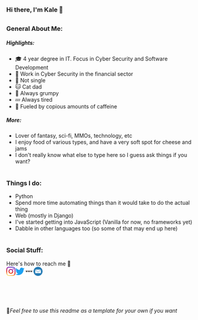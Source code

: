 #
### Hi there, I'm Kale 🥦  
##  

### General About Me:  
##### Highlights:  
- 🎓 4 year degree in IT. Focus in Cyber Security and Software Development
- 💼 Work in Cyber Security in the financial sector
- 💍 Not single
- 🐱 Cat dad
- 💢 Always grumpy
- 💤 Always tired
- 😤 Fueled by copious amounts of caffeine 

##### More:  

- Lover of fantasy, sci-fi, MMOs, technology, etc<br>
- I enjoy food of various types, and have a very soft spot for cheese and jams<br>
- I don't really know what else to type here so I guess ask things if you want?

#
### Things I do:  
- Python
- Spend more time automating things than it would take to do the actual thing
- Web (mostly in Django)
- I've started getting into JavaScript (Vanilla for now, no frameworks yet)
- Dabble in other languages too (so some of that may end up here)

#
### Social Stuff:  
Here's how to reach me 🤠<br>
<a href="https://instagram.com/kaleleafygreen"><img align="left" alt="Kale/AlbusNoir | Instagram" width="24px" src="https://github.com/AlbusNoir/AlbusNoir/blob/master/Icons/instagram.svg"/></a>
<a href="https://twitter.com/KaleLeafyGreen"><img align="left" alt="Kale/AlbusNoir | Twitter" width="24px" src="https://github.com/AlbusNoir/AlbusNoir/blob/master/Icons/twitter.svg"/></a>
<a href="https://www.kalebsego.com"><img align="left" alt="Kale/AlbusNoir | personal site" width="24px" src="https://github.com/AlbusNoir/AlbusNoir/blob/master/Icons/website.svg"/></a>
<a href="mailto:kalegithub@gmail.com?subject=MESSAGE FROM GITHUB"><img align="left" alt="Kale/AlbusNoir | Email" width="24px" src="https://github.com/AlbusNoir/AlbusNoir/blob/master/Icons/email.svg"/></a>
#
<br>
<br>
<br>
<br>
📜<em>Feel free to use this readme as a template for your own if you want</em>

